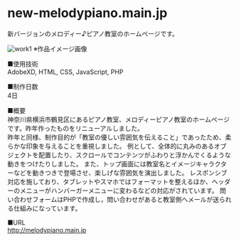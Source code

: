 # new-melodypiano.main.jp
新バージョンのメロディー♪ピアノ教室のホームページです。

![work1](https://github.com/yamabukiruri/new-melodypiano.main.jp/assets/112258108/ce766790-ef29-4ef5-8cc7-b690895499f9)
※作品イメージ画像

■使用技術<br>
AdobeXD, HTML, CSS, JavaScript, PHP

■制作日数<br>
4日

■概要<br>
神奈川県横浜市鶴見区にあるピアノ教室、メロディーピアノ教室のホームページです。昨年作ったものをリニューアルしました。<br>
昨年と同様、制作目的が「教室の優しい雰囲気を伝えること」であったため、柔らかな印象を与えることを重視しました。
例として、全体的に丸みのあるオブジェクトを配置したり、スクロールでコンテンツがふわりと浮かんでくるような動きをつけたりしました。
また、トップ画面には教室名とイメージキャラクターなどを動きつきで登場させ、楽しげな雰囲気を演出しました。
レスポンシブ対応を施しており、タブレットやスマホではフォーマットを整えるほか、ヘッダーのメニューがハンバーガーメニューに変わるなどの対応がされています。
問い合わせフォームはPHPで作成し，問い合わせがあると教室側へメールが送られる仕組みになっています。

■URL<br>
http://melodypiano.main.jp
